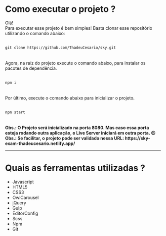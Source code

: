 <h1>Como executar o projeto ?</h1>

<p>
Olá! 
<br/>
Para executar esse projeto é bem simples! Basta clonar esse repositório utilizando o comando abaixo:
<br/><br/>
<code>
git clone https://github.com/ThadeuCesario/sky.git
</code>
<br/><br/>
Agora, na raíz do projeto execute o comando abaixo, para instalar os pacotes de dependência.
<br/><br/>
<code>
npm i
</code>
<br/><br/>
Por último, execute o comando abaixo para inicializar o projeto.
<br/><br/>
<code>
npm start
</code>
<br/><br/>
<strong>
Obs.: O Projeto será inicializado na porta 8080.
Mas caso essa porta esteja rodando outra aplicação, o Live Server iniciará em outra porta. 😉️
</strong>
<strong>
Obs.: Se facilitar, o projeto pode ser validado nessa URL: https://sky-exam-thadeucesario.netlify.app/
</strong>
  
  
</p>

<hr/>

<h1>Quais as ferramentas utilizadas ?</h1>

<ul>
  <li>Javascript</li>
  <li>HTML5</li>
  <li>CSS3</li>
  <li>OwlCarousel</li>
  <li>jQuery</li>
  <li>Gulp</li>
  <li>EditorConfig</li>
  <li>Scss</li>
  <li>Npm</li>
  <li>Git</li>
</ul>
